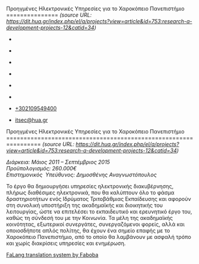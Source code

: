 Προηγμένες Ηλεκτρονικές Υπηρεσίες για το Χαροκόπειο Πανεπιστήμιο
===============    *(source URL: https://dit.hua.gr/index.php/el/a/projects?view=article&id=753:research-a-development-projects-12&catid=34)*

*   [](https://www.facebook.com/ditharokopio)
*   [](https://www.youtube.com/channel/UCEHkYirpXF1nSLxDCrfDZ4A)
*   [](https://www.linkedin.com/company/77699385)
*   [](https://www.instagram.com/dithua)

*   [](https://dit.hua.gr/index.php/el/a/projects)
*   [](https://dit.hua.gr/index.php/en/research/projects)

*   [+302109549400](tel:+302109549400)
*   [itsec@hua.gr](mailto:itsec@hua.gr)

Προηγμένες Ηλεκτρονικές Υπηρεσίες για το Χαροκόπειο Πανεπιστήμιο
================================================================  *(source URL: https://dit.hua.gr/index.php/el/a/projects?view=article&id=753:research-a-development-projects-12&catid=34)*

_Διάρκεια: Μάιος 2011 – Σεπτέμβριος 2015_  
_Προϋπολογισμός: 260.000€_  
_Επιστημονικός  Υπεύθυνος: Δημοσθένης Αναγνωστόπουλος_

Το έργο θα δημιουργήσει υπηρεσίες ηλεκτρονικής διακυβέρνησης, πλήρως διαθέσιμες ηλεκτρονικά, που θα καλύπτουν όλο το φάσμα δραστηριοτήτων ενός Ιδρύματος Τριτοβάθμιας Εκπαίδευσης και αφορούν στη συνολική υποστήριξη της ακαδημαϊκής και διοικητικής του λειτουργίας, ώστε να επιτελέσει το εκπαιδευτικό και ερευνητικό έργο του, καθώς τη σύνδεσή του με την Κοινωνία. Τα μέλη της ακαδημαϊκής κοινότητας, εξωτερικοί συνεργάτες, συνεργαζόμενοι φορείς, αλλά και οποιοσδήποτε απλός πολίτης, θα έχουν ένα σημείο επαφής με το Χαροκόπειο Πανεπιστήμιο, από το οποίο θα λαμβάνουν με ασφαλή τρόπο και χωρίς διακρίσεις υπηρεσίες και ενημέρωση.

[FaLang translation system by Faboba](http://www.faboba.com/ "Faboba : Création de composantJoomla")

[](https://dit.hua.gr/index.php/el/a/projects?view=article&id=753:research-a-development-projects-12&catid=34#)
